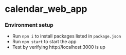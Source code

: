# calendar_web_app

### Environment setup

- Run `npm i` to install packages listed in `package.json`
- Run `npm start` to start the app
- Test by verifying http://localhost:3000 is up
